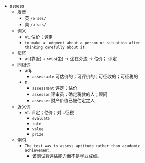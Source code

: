 - assess
  - 发音
    - 英 `/ə'ses/`
    - 美 `/ə'sɛs/`
  - 词义
    - vt. 估价；评定
    - `to make a judgment about a person or situation after thinking carefully about it`
  - 记忆
    - as(靠近) + sess(坐) → 坐在旁边 → 估价； 评定
  - 同根词
    - adj.
      - `assessable` 可估价的；可评价的；可征收的；可征税的
    - n.
      - `assessment` 评定；估价
      - `assessor` 评审员；确定税款的人；顾问
      - `assessee` 财产价值已被估定之人
  - 近义词
    - vt. 评定；估价；对…征税
      - `evaluate`
      - `rate`
      - `value`
      - `prize`
  - 例句
    - `The test was to assess aptitude rather than academic achievement.`
      - 该测试将评估能力而不是学业成绩。

